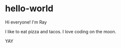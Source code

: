 # hello-world

Hi everyone! I'm Ray

I like to eat pizza and tacos. 
I love coding on the moon.

YAY
